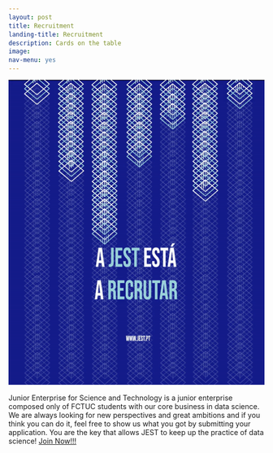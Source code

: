 ```yaml
---
layout: post
title: Recruitment
landing-title: Recruitment
description: Cards on the table
image: 
nav-menu: yes
---
```


<p align="center">
  <img width="600" height="600" src="assets/gif/R19.gif">
</p>

Junior Enterprise for Science and Technology is a junior enterprise composed only of FCTUC students with our core business in data science. We are always looking for new perspectives and great ambitions and if you think you can do it, feel free to show us what you got by submitting your application.
You are the key that allows JEST to keep up the practice of data science!
[Join Now!!!](https://jestfctuc.typeform.com/to/ALrCU6)
